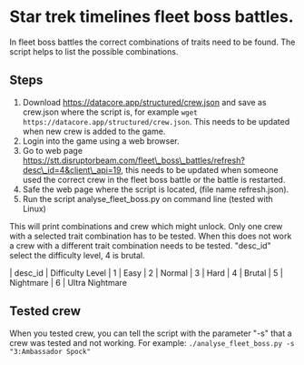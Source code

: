 # Star trek timelines fleet boss battles.

In fleet boss battles the correct combinations of traits need to be found.
The script helps to list the possible combinations.

## Steps
1. Download https://datacore.app/structured/crew.json and save as crew.json where the script is, for example `wget https://datacore.app/structured/crew.json`. This needs to be updated when new crew is added to the game.
1. Login into the game using a web browser.
2. Go to web page https://stt.disruptorbeam.com/fleet\_boss\_battles/refresh?desc\_id=4&client\_api=19, this needs to be updated when someone used the correct crew in the fleet boss battle or the battle is restarted.
3. Safe the web page where the script is located, (file name refresh.json).
4. Run the script analyse\_fleet\_boss.py on command line (tested with Linux)

This will print combinations and crew which might unlock.
Only one crew with a selected trait combination has to be tested. When this
does not work a crew with a different trait combination needs to be tested.
"desc\_id" select the difficulty level, 4 is brutal.

| desc\_id | Difficulty Level
|        1 | Easy
|        2 | Normal
|        3 | Hard
|        4 | Brutal
|        5 | Nightmare
|        6 | Ultra Nightmare

## Tested crew
When you tested crew, you can tell the script with the parameter "-s" that a
crew was tested and not working. For example:
```./analyse_fleet_boss.py -s "3:Ambassador Spock"```
